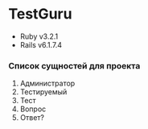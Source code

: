 # TestGuru


* Ruby v3.2.1
* Rails v6.1.7.4

### Список сущностей для проекта
1. Администратор
2. Тестируемый
3. Тест
4. Вопрос
5. Ответ?
